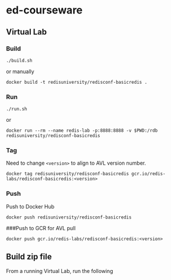# ed-courseware

## Virtual Lab

### Build

```
./build.sh
```

or manually

```
docker build -t redisuniversity/redisconf-basicredis .
```

### Run

```
./run.sh
```

or

```
docker run --rm --name redis-lab -p:8888:8888 -v $PWD:/rdb redisuniversity/redisconf-basicredis
```

### Tag

Need to change `<version>` to align to AVL version number.

```
docker tag redisuniversity/redisconf-basicredis gcr.io/redis-labs/redisconf-basicredis:<version>
```

### Push

Push to Docker Hub

```
docker push redisuniversity/redisconf-basicredis
```

###Push to GCR for AVL pull

```
docker push gcr.io/redis-labs/redisconf-basicredis:<version>
```

## Build zip file

From a running Virtual Lab, run the following
